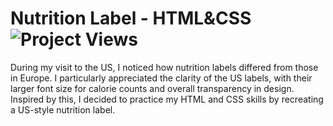 # Nutrition Label - HTML&CSS ![Project Views](https://hits.seeyoufarm.com/api/count/incr/badge.svg?url=https%3A%2F%2Fgithub.com%2FBrunosCodeLab%2FNutritionLabel-HTML_CSS&count_bg=%235C9CFF&title_bg=%23008FC9&icon=&icon_color=%23E7E7E7&title=hits&edge_flat=false)


During my visit to the US, I noticed how nutrition labels differed from those in Europe. I particularly appreciated the clarity of the US labels, with their larger font size for calorie counts and overall transparency in design. 
Inspired by this, I decided to practice my HTML and CSS skills by recreating a US-style nutrition label.
